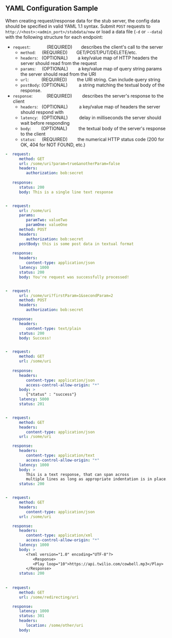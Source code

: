 ## YAML Configuration Sample

When creating request/response data for the stub server, the config data should be specified in valid YAML 1.1 syntax.
Submit `POST` requests to `http://<host>:<admin_port>/stubdata/new` or load a data file (`-d` or `--data`) with the following structure for each endpoint:

* `request`:&nbsp;&nbsp;&nbsp;&nbsp;&nbsp;&nbsp;&nbsp;&nbsp;&nbsp;&nbsp;&nbsp;&nbsp;&nbsp;(REQUIRED)&nbsp;&nbsp;&nbsp;&nbsp;&nbsp;&nbsp;&nbsp;describes the client's call to the server
   * `method`:&nbsp;&nbsp;&nbsp;&nbsp;&nbsp;(REQUIRED)&nbsp;&nbsp;&nbsp;&nbsp;&nbsp;&nbsp;&nbsp;GET/POST/PUT/DELETE/etc.
   * `headers`:&nbsp;&nbsp;&nbsp;(OPTIONAL)&nbsp;&nbsp;&nbsp;&nbsp;&nbsp;&nbsp;&nbsp;&nbsp;a key/value map of HTTP headers the server should read from the request
   * `params`:&nbsp;&nbsp;&nbsp;&nbsp;&nbsp;(OPTIONAL)&nbsp;&nbsp;&nbsp;&nbsp;&nbsp;&nbsp;&nbsp;&nbsp;a key/value map of query string params the server should read from the URI
   * `url`:&nbsp;&nbsp;&nbsp;&nbsp;&nbsp;&nbsp;&nbsp;&nbsp;&nbsp;&nbsp;(REQUIRED)&nbsp;&nbsp;&nbsp;&nbsp;&nbsp;&nbsp;&nbsp;&nbsp;the URI string. Can include query string
   * `postBody`:&nbsp;(OPTIONAL)&nbsp;&nbsp;&nbsp;&nbsp;&nbsp;&nbsp;&nbsp;&nbsp;&nbsp;a string matching the textual body of the response.
* `response`:&nbsp;&nbsp;&nbsp;&nbsp;&nbsp;&nbsp;&nbsp;&nbsp;&nbsp;&nbsp;&nbsp;(REQUIRED)&nbsp;&nbsp;&nbsp;&nbsp;&nbsp;&nbsp;&nbsp;&nbsp;describes the server's response to the client
   * `headers`:&nbsp;&nbsp;&nbsp;(OPTIONAL)&nbsp;&nbsp;&nbsp;&nbsp;&nbsp;&nbsp;&nbsp;&nbsp;&nbsp;a key/value map of headers the server should respond with
   * `latency`:&nbsp;&nbsp;&nbsp;(OPTIONAL)&nbsp;&nbsp;&nbsp;&nbsp;&nbsp;&nbsp;&nbsp;&nbsp;&nbsp;delay in milliseconds the server should wait before responding
   * `body`:&nbsp;&nbsp;&nbsp;&nbsp;&nbsp;&nbsp;&nbsp;&nbsp;(OPTIONAL)&nbsp;&nbsp;&nbsp;&nbsp;&nbsp;&nbsp;&nbsp;&nbsp;&nbsp;the textual body of the server's response to the client
   * `status`:&nbsp;&nbsp;&nbsp;&nbsp;&nbsp;(REQUIRED)&nbsp;&nbsp;&nbsp;&nbsp;&nbsp;&nbsp;&nbsp;&nbsp;the numerical HTTP status code (200 for OK, 404 for NOT FOUND, etc.)

```yaml
-  request:
      method: GET
      url: /some/uri?param=true&anotherParam=false
      headers:
         authorization: bob:secret
         
   response:
      status: 200
      body: This is a single line text response


-  request:
      url: /some/uri
      params:
         paramTwo: valueTwo
         paramOne: valueOne
      method: POST
      headers:
         authorization: bob:secret
      postBody: this is some post data in textual format
   
   response:
      headers:
         content-type: application/json
      latency: 1000
      status: 200
      body: You're request was successfully processed!


-  request:
      url: /some/uri?firstParam=1&secondParam=2
      method: POST
      headers:
         authorization: bob:secret

   response:
      headers:
         content-type: text/plain
      status: 200
      body: Success!


-  request:
      method: GET
      url: /some/uri
      
   response:
      headers:
         content-type: application/json
         access-control-allow-origin: "*"
      body: >
         {"status" : "success"}
      latency: 5000
      status: 201


-  request:
      method: GET
      headers:
         content-type: application/json
      url: /some/uri

   response:
      headers:
         content-type: application/text
         access-control-allow-origin: "*"
      latency: 1000
      body: >
         This is a text response, that can span across 
         multiple lines as long as appropriate indentation is in place.
      status: 200


-  request:
      method: GET
      headers:
         content-type: application/json
      url: /some/uri

   response:
      headers:
         content-type: application/xml
         access-control-allow-origin: "*"
      latency: 1000
      body: >
         <?xml version="1.0" encoding="UTF-8"?>
		 	<Response>
         	<Play loop="10">https://api.twilio.com/cowbell.mp3</Play>
         </Response>
      status: 200
      
      
-  request:
      method: GET
      url: /some/redirecting/uri

   response:
      latency: 1000
      status: 301
      headers:
         location: /some/other/uri
      body:
```
